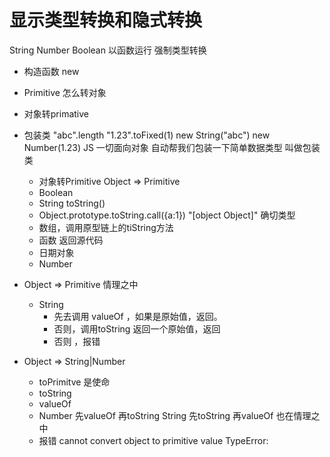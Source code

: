 # 显示类型转换和隐式转换
String Number Boolean 以函数运行 强制类型转换
- 构造函数 new 
- Primitive 怎么转对象

- 对象转primative

- 包装类
 "abc".length 
 "1.23".toFixed(1)
  new String("abc") new Number(1.23)
  JS 一切面向对象  自动帮我们包装一下简单数据类型
  叫做包装类

  - 对象转Primitive   Object => Primitive
  - Boolean
  - String
  toString()
  - Object.prototype.toString.call({a:1})  "[object Object]"
  确切类型
  - 数组，调用原型链上的tiString方法
  - 函数 返回源代码
  - 日期对象
  - Number
    

- Object => Primitive  情理之中

   - String
     - 先去调用 valueOf ，如果是原始值，返回。 
     - 否则，调用toString 返回一个原始值，返回
     - 否则 ，报错

- Object => String|Number
   - toPrimitve 是使命
   - toString 
   - valueOf
   - Number 先valueOf 再toString
   String 先toString 再valueOf
   也在情理之中
   - 报错 cannot convert object to primitive value TypeError:
